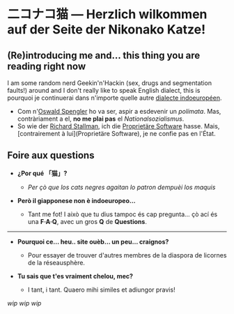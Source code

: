 # 二コナコ猫 — Herzlich wilkommen auf der Seite der Nikonako Katze!

## (Re)introducing me and… this thing you are reading right now

I am some random nerd Geekin'n'Hackin (sex, drugs and segmentation faults!)
around and I don't really like to speak English dialect, this is pourquoi je
continuerai dans n'importe quelle autre [dialecte indoeuropéen](https://upload.wikimedia.org/wikipedia/commons/4/4f/IndoEuropeanTree.svg).

- Com n'[Oswald Spengler](https://en.wikipedia.org/w/index.php?title=Oswald_Spengler&oldid=1213605401)
  ho va ser, aspir a esdevenir un *polímata*. Mas, contràriament a el, **no me
  plai pas** el *Nationalsozialismus*.
- So wie der [Richard Stallman](https://de.wikipedia.org/wiki/Richard_Stallman), ich die
  [Proprietäre Software](https://de.wikipedia.org/wiki/Propriet%C3%A4re_Software) hasse.
  Mais, [contrairement à lui](Proprietäre Software), je ne confie pas en
  l'État.

## Foire aux questions

- **¿Por qué 「猫」?**
   - *Per çò que los cats negres agaitan lo patron dempuèi los maquis*

- **Però il giapponese non è indoeuropeo…**
   - Tant me fot! I això que tu dius tampoc és cap pregunta… çò ací és una **F·A·Q**, avec un gros **Q** de **Questions**.

---

- **Pourquoi ce… heu.. site ouèb… un peu… craignos?**
   - Pour essayer de trouver d'autres membres de la diaspora de licornes de la réseausphère.

- **Tu sais que t'es vraiment chelou, mec?**
   - I tant, i tant. Quaero mihi similes et adiungor pravis!

*wip wip wip*
